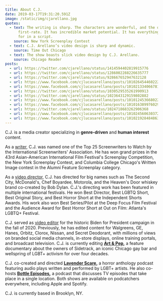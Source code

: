 ```yaml
---
title: About C.J.
date: 2019-03-17T19:31:20.591Z
image: /static/img/cjarellano.jpg
quotes:
  - text: The writing is sharp. The characters are wonderful, and the dialogue is
      first-rate. It has incredible market potential. It has everything one asks
      for in a script.
    source: New York Screenplay Contest
  - text: C.J. Arellano’s video design is sharp and dynamic.
    source: Time Out Chicago
  - text: The show boasts slick video design by C.J. Arellano.
    source: Chicago Reader
posts:
  - url: https://twitter.com/cjarellano/status/1414594402819915776
  - url: https://twitter.com/cjarellano/status/1286002288226635777
  - url: https://twitter.com/cjarellano/status/928667652947632128
  - url: https://www.facebook.com/cjlucasarellano/posts/10102645446022247
  - url: https://www.facebook.com/cjlucasarellano/posts/10102133406678197
  - url: https://twitter.com/cjarellano/status/1030529535261990913
  - url: https://twitter.com/cjarellano/status/1023643129159802882
  - url: https://www.facebook.com/cjlucasarellano/posts/10101245366802227
  - url: https://www.facebook.com/cjlucasarellano/posts/10101638997602947
  - url: https://twitter.com/cjarellano/status/1024718683262906368
  - url: https://www.facebook.com/cjlucasarellano/posts/10102456063037267
  - url: https://www.facebook.com/cjlucasarellano/posts/10102192848486337
---
```

C.J. is a media creator specializing in **genre-driven** and **human interest** content.

As a [writer](/category/writer), C.J. was named one of the Top 25 Screenwriters to Watch by the International Screenwriters' Association. He has won grand prizes in the 43rd Asian-American International Film Festival's Screenplay Competition, the New York Screenplay Contest, and Columbia College Chicago's Written Image contest in the Alumni Feature Screenplay category.

As a [video director](/category/director), C.J. has directed for big names such as The Second City, McDonald's, Chef Boyardee, Motorola, and the Heaven's Door whiskey brand co-created by Bob Dylan. C.J.'s directing work has been featured in multiple international festivals. He won Best Director, Best LGBTQ Short, Best Original Story, and Best Horror Short at the Independent Shorts Awards. His work also won Best Series/Pilot at the Deep Focus Film Festival and the Audience Award for Best Horror Short at Out on Film: Atlanta's LGBTQ+ Festival.

C.J. served as [video editor](/category/editor) for the historic Biden for President campaign in the fall of 2020. Previously, he has edited content for Walgreens, GE, Hanes, Orbitz, Clorox, Nissan, and Secret Deodorant, with millions of views on branded social media channels, in-store displays, online training portals, and broadcast television. C.J. is currently editing **[Art & Pep](https://www.artandpep.org),** a feature documentary about the owners of Sidetrack, an iconic Chicago gay bar and wellspring of LGBT+ activism for over four decades.

C.J. co-created and directed **[Lavender Scare](https://anchor.fm/lavender-scare-podcast),** a horror anthology podcast featuring audio plays written and performed by LGBT+ artists. He also co-hosts **[Bottle Episodes](https://anchor.fm/cj-arellano),** a podcast that discusses TV episodes that take place in a single location. Both shows are available on podcatchers everywhere, including Apple and Spotify.

C.J. is currently based in Brooklyn, NY.
